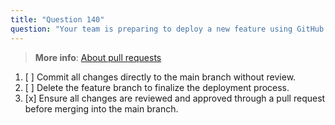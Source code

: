 ```yaml
---
title: "Question 140"
question: "Your team is preparing to deploy a new feature using GitHub branches. What should be done to ensure the feature branch is ready for deployment? "
---
```


> **More info**: [About pull requests](https://docs.github.com/en/pull-requests/collaborating-with-pull-requests/proposing-changes-to-your-work-with-pull-requests/about-pull-requests)
1. [ ] Commit all changes directly to the main branch without review.
1. [ ] Delete the feature branch to finalize the deployment process.
1. [x] Ensure all changes are reviewed and approved through a pull request before merging into the main branch.
